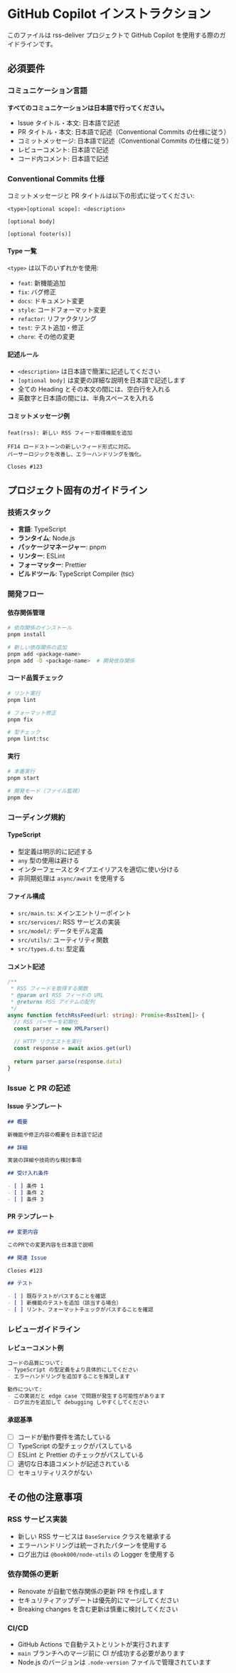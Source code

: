 # GitHub Copilot インストラクション

このファイルは rss-deliver プロジェクトで GitHub Copilot を使用する際のガイドラインです。

## 必須要件

### コミュニケーション言語

**すべてのコミュニケーションは日本語で行ってください。**

- Issue タイトル・本文: 日本語で記述
- PR タイトル・本文: 日本語で記述（Conventional Commits の仕様に従う）
- コミットメッセージ: 日本語で記述（Conventional Commits の仕様に従う）
- レビューコメント: 日本語で記述
- コード内コメント: 日本語で記述

### Conventional Commits 仕様

コミットメッセージと PR タイトルは以下の形式に従ってください:

```
<type>[optional scope]: <description>

[optional body]

[optional footer(s)]
```

#### Type 一覧

`<type>` は以下のいずれかを使用:

- `feat`: 新機能追加
- `fix`: バグ修正
- `docs`: ドキュメント変更
- `style`: コードフォーマット変更
- `refactor`: リファクタリング
- `test`: テスト追加・修正
- `chore`: その他の変更

#### 記述ルール

- `<description>` は日本語で簡潔に記述してください
- `[optional body]` は変更の詳細な説明を日本語で記述します
- 全ての Heading とその本文の間には、空白行を入れる
- 英数字と日本語の間には、半角スペースを入れる

#### コミットメッセージ例

```
feat(rss): 新しい RSS フィード取得機能を追加

FF14 ロードストーンの新しいフィード形式に対応。
パーサーロジックを改善し、エラーハンドリングを強化。

Closes #123
```

## プロジェクト固有のガイドライン

### 技術スタック

- **言語**: TypeScript
- **ランタイム**: Node.js
- **パッケージマネージャー**: pnpm
- **リンター**: ESLint
- **フォーマッター**: Prettier
- **ビルドツール**: TypeScript Compiler (tsc)

### 開発フロー

#### 依存関係管理

```bash
# 依存関係のインストール
pnpm install

# 新しい依存関係の追加
pnpm add <package-name>
pnpm add -D <package-name>  # 開発依存関係
```

#### コード品質チェック

```bash
# リント実行
pnpm lint

# フォーマット修正
pnpm fix

# 型チェック
pnpm lint:tsc
```

#### 実行

```bash
# 本番実行
pnpm start

# 開発モード（ファイル監視）
pnpm dev
```

### コーディング規約

#### TypeScript

- 型定義は明示的に記述する
- `any` 型の使用は避ける
- インターフェースとタイプエイリアスを適切に使い分ける
- 非同期処理は `async/await` を使用する

#### ファイル構成

- `src/main.ts`: メインエントリーポイント
- `src/services/`: RSS サービスの実装
- `src/model/`: データモデル定義
- `src/utils/`: ユーティリティ関数
- `src/types.d.ts`: 型定義

#### コメント記述

```typescript
/**
 * RSS フィードを取得する関数
 * @param url RSS フィードの URL
 * @returns RSS アイテムの配列
 */
async function fetchRssFeed(url: string): Promise<RssItem[]> {
  // RSS パーサーを初期化
  const parser = new XMLParser()
  
  // HTTP リクエストを実行
  const response = await axios.get(url)
  
  return parser.parse(response.data)
}
```

### Issue と PR の記述

#### Issue テンプレート

```markdown
## 概要

新機能や修正内容の概要を日本語で記述

## 詳細

実装の詳細や技術的な検討事項

## 受け入れ条件

- [ ] 条件 1
- [ ] 条件 2
- [ ] 条件 3
```

#### PR テンプレート

```markdown
## 変更内容

このPRでの変更内容を日本語で説明

## 関連 Issue

Closes #123

## テスト

- [ ] 既存テストがパスすることを確認
- [ ] 新機能のテストを追加（該当する場合）
- [ ] リント、フォーマットチェックがパスすることを確認
```

### レビューガイドライン

#### レビューコメント例

```markdown
コードの品質について:
- TypeScript の型定義をより具体的にしてください
- エラーハンドリングを追加することを推奨します

動作について:
- この実装だと edge case で問題が発生する可能性があります
- ログ出力を追加して debugging しやすくしてください
```

#### 承認基準

- [ ] コードが動作要件を満たしている
- [ ] TypeScript の型チェックがパスしている
- [ ] ESLint と Prettier のチェックがパスしている
- [ ] 適切な日本語コメントが記述されている
- [ ] セキュリティリスクがない

## その他の注意事項

### RSS サービス実装

- 新しい RSS サービスは `BaseService` クラスを継承する
- エラーハンドリングは統一されたパターンを使用する
- ログ出力は `@book000/node-utils` の Logger を使用する

### 依存関係の更新

- Renovate が自動で依存関係の更新 PR を作成します
- セキュリティアップデートは優先的にマージしてください
- Breaking changes を含む更新は慎重に検討してください

### CI/CD

- GitHub Actions で自動テストとリントが実行されます
- `main` ブランチへのマージ前に CI が成功する必要があります
- Node.js のバージョンは `.node-version` ファイルで管理されています